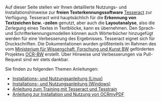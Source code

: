 Auf dieser Seite stellen wir Ihnen detaillierte Nutzungs- und Installationshinweise zur **freien Texterkennungssoftware** [Tesseract](https://tesseract-ocr.github.io/) zur Verfügung. Tesseract wird hauptsächlich für die **Erkennung von Textzeichen bzw. -zeilen** genutzt, aber auch die **Layoutanalyse**, also die Zerlegung eines Textes in Textblöcke, kann es übernehmen. Den Sprach- und Schrifterkennungsmodellen können auch Wörterbücher hinzugefügt werden für eine Verbesserung des Ergebnisses. Tesseract eignet sich für Druckschriften. Die Dokumentationen wurden größtenteils im Rahmen des vom [Ministerium für Wissenschaft, Forschung und Kunst BW](https://mwk.baden-wuerttemberg.de/de/startseite/) geförderten Projektes [OCR-BW](https://ocr-bw.bib.uni-mannheim.de/) erstellt. Über Hinweise und Verbesserungen via Pull-Request sind wir stets dankbar.

Sie finden zu folgenden Themen Anleitungen:

* [Installations- und Nutzungsanleitung (Linux)](https://github.com/UB-Mannheim/Tesseract_Dokumentation/blob/main/Tesseract_Doku_Linux.md)
* [Installations- und Nutzungsanleitung (Windows)](https://github.com/UB-Mannheim/Tesseract_Dokumentation/blob/main/Tesseract_Doku_Windows.md)
* [Anleitung zum Training mit Tesseract und Tesstrain](https://github.com/th-schmidt/training-with-tesseract)
* [Anleitung zur Installation und Nutzung von OCRmyPDF](./Tesseract_Dokumentation/OCRmyPDF_Windows_und_Linux.md)
